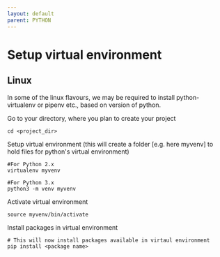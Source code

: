 ```yaml
---
layout: default
parent: PYTHON
---
```

# Setup virtual environment

## Linux

In some of the linux flavours, we may be required to install python-virtualenv or pipenv etc., based on version of python.

Go to your directory, where you plan to create your project

```shell
cd <project_dir>
```

Setup virtual environment (this will create a folder [e.g. here myvenv] to hold files for python's virtual environment)

```shell
#For Python 2.x
virtualenv myvenv

#For Python 3.x
python3 -m venv myvenv
```

Activate virtual environment

```shell
source myvenv/bin/activate
```

Install packages in virtual environment

```shell
# This will now install packages available in virtaul environment
pip install <package name>
```
